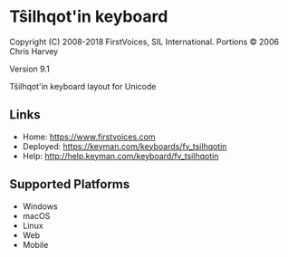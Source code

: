 Tŝilhqot'in keyboard
======================

Copyright (C) 2008-2018 FirstVoices, SIL International. Portions © 2006 Chris Harvey

Version 9.1

Tŝilhqot'in keyboard layout for Unicode

Links
-----

 * Home:     <https://www.firstvoices.com>
 * Deployed: <https://keyman.com/keyboards/fv_tsilhqotin>
 * Help:     <http://help.keyman.com/keyboard/fv_tsilhqotin>
 
Supported Platforms
-------------------

 * Windows
 * macOS
 * Linux
 * Web
 * Mobile
